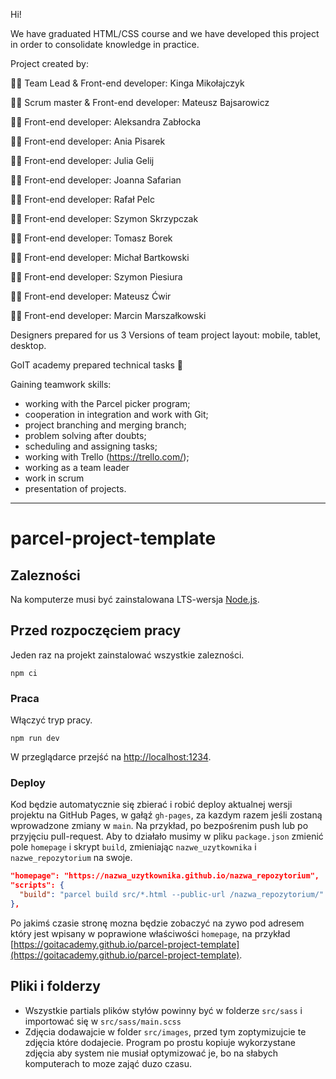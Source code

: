 Hi!


We have graduated HTML/CSS course and we have developed this project in order to consolidate knowledge in practice.


Project created by:

👨‍🎓 Team Lead & Front-end developer: Kinga Mikołajczyk

👨‍🎓 Scrum master & Front-end developer: Mateusz Bajsarowicz

👨‍🎓 Front-end developer: Aleksandra Zabłocka

👨‍🎓 Front-end developer: Ania Pisarek

👨‍🎓 Front-end developer: Julia Gelij

👨‍🎓 Front-end developer: Joanna Safarian

👨‍🎓 Front-end developer: Rafał Pelc

👨‍🎓 Front-end developer: Szymon Skrzypczak

👨‍🎓 Front-end developer: Tomasz Borek

👨‍🎓 Front-end developer: Michał Bartkowski

👨‍🎓 Front-end developer: Szymon Piesiura

👨‍🎓 Front-end developer: Mateusz Ćwir 

👨‍🎓 Front-end developer: Marcin Marszałkowski




Designers prepared for us 3 Versions of team project layout: mobile, tablet, desktop.

GoIT academy prepared technical tasks 📖

Gaining teamwork skills:
- working with the Parcel picker program;
- cooperation in integration and work with Git;
- project branching and merging branch;
- problem solving after doubts;
- scheduling and assigning tasks;
- working with Trello (https://trello.com/);
- working as a team leader
- work in scrum
- presentation of projects.



-------------------------------------------------------------------------------------


# parcel-project-template

## Zalezności

Na komputerze musi być zainstalowana LTS-wersja [Node.js](https://nodejs.org/en/).

## Przed rozpoczęciem pracy

Jeden raz na projekt zainstalować wszystkie zalezności.

```shell
npm ci
```

### Praca

Włączyć tryp pracy.

```shell
npm run dev
```

W przeglądarce przejść na [http://localhost:1234](http://localhost:1234).

### Deploy

Kod będzie automatycznie się zbierać i robić deploy aktualnej wersji projektu 
na GitHub Pages, w gałąź `gh-pages`, za kazdym razem jeśli zostaną wprowadzone zmiany w `main`. Na przykład, po bezpośrenim push lub po przyjęciu pull-request. Aby to działało musimy w pliku `package.json` zmienić pole `homepage` i skrypt
`build`, zmieniając `nazwe_uzytkownika` i `nazwe_repozytorium` na swoje.

```json
"homepage": "https://nazwa_uzytkownika.github.io/nazwa_repozytorium",
"scripts": {
  "build": "parcel build src/*.html --public-url /nazwa_repozytorium/"
},
```

Po jakimś czasie stronę mozna będzie zobaczyć na zywo pod adresem który 
jest wpisany w poprawione właściwości `homepage`, na przykład
[https://goitacademy.github.io/parcel-project-template](https://goitacademy.github.io/parcel-project-template).

## Pliki i folderzy

- Wszystkie partials plików styłów powinny być w folderze `src/sass` i importować się w
  `src/sass/main.scss`
- Zdjęcia dodawajcie w folder `src/images`, przed tym zoptymizujcie te zdjęcia które dodajecie. Program po prostu 
  kopiuje wykorzystane zdjęcia aby system nie musiał optymizować je, bo na słabych komputerach 
  to moze zająć duzo czasu.
